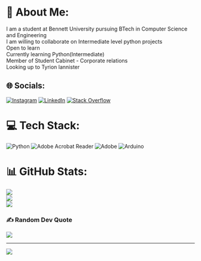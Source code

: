 # 💫 About Me:
I am a student at Bennett University pursuing BTech in Computer Science and Engineering<br>I am willing to collaborate on Intermediate level python projects<br>Open to learn<br>Currently learning Python(Intermediate)<br>Member of Student Cabinet - Corporate relations<br>Looking up to Tyrion lannister


## 🌐 Socials:
[![Instagram](https://img.shields.io/badge/Instagram-%23E4405F.svg?logo=Instagram&logoColor=white)](https://instagram.com/trynafindshyxm) [![LinkedIn](https://img.shields.io/badge/LinkedIn-%230077B5.svg?logo=linkedin&logoColor=white)](https://linkedin.com/in/shyamnnayak) [![Stack Overflow](https://img.shields.io/badge/-Stackoverflow-FE7A16?logo=stack-overflow&logoColor=white)](https://stackoverflow.com/users/ShyamNarayanNayak) 

# 💻 Tech Stack:
![Python](https://img.shields.io/badge/python-3670A0?style=for-the-badge&logo=python&logoColor=ffdd54) ![Adobe Acrobat Reader](https://img.shields.io/badge/Adobe%20Acrobat%20Reader-EC1C24.svg?style=for-the-badge&logo=Adobe%20Acrobat%20Reader&logoColor=white) ![Adobe](https://img.shields.io/badge/adobe-%23FF0000.svg?style=for-the-badge&logo=adobe&logoColor=white) ![Arduino](https://img.shields.io/badge/-Arduino-00979D?style=for-the-badge&logo=Arduino&logoColor=white)
# 📊 GitHub Stats:
![](https://github-readme-stats.vercel.app/api?username=ShyamNayak27&theme=gruvbox&hide_border=false&include_all_commits=false&count_private=false)<br/>
![](https://github-readme-streak-stats.herokuapp.com/?user=ShyamNayak27&theme=gruvbox&hide_border=false)<br/>
![](https://github-readme-stats.vercel.app/api/top-langs/?username=ShyamNayak27&theme=gruvbox&hide_border=false&include_all_commits=false&count_private=false&layout=compact)

### ✍️ Random Dev Quote
![](https://quotes-github-readme.vercel.app/api?type=horizontal&theme=radical)

---
[![](https://visitcount.itsvg.in/api?id=ShyamNayak27&icon=0&color=0)](https://visitcount.itsvg.in)

<!-- Proudly created with GPRM ( https://gprm.itsvg.in ) -->
